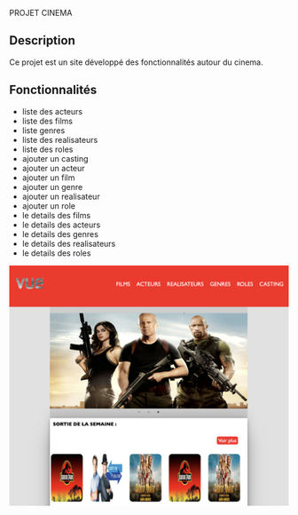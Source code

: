 PROJET CINEMA 
## Description
Ce projet est un site développé des fonctionnalités autour du  cinema.

## Fonctionnalités

- liste des acteurs
- liste des films
- liste genres
- liste des realisateurs
- liste des roles
- ajouter un casting
- ajouter un acteur
- ajouter un film
- ajouter un genre
- ajouter un realisateur
- ajouter un role
- le details des films
- le details des acteurs
- le details des genres
- le details des realisateurs
- le details des roles

![projetCinema](./projetCinema.png)

